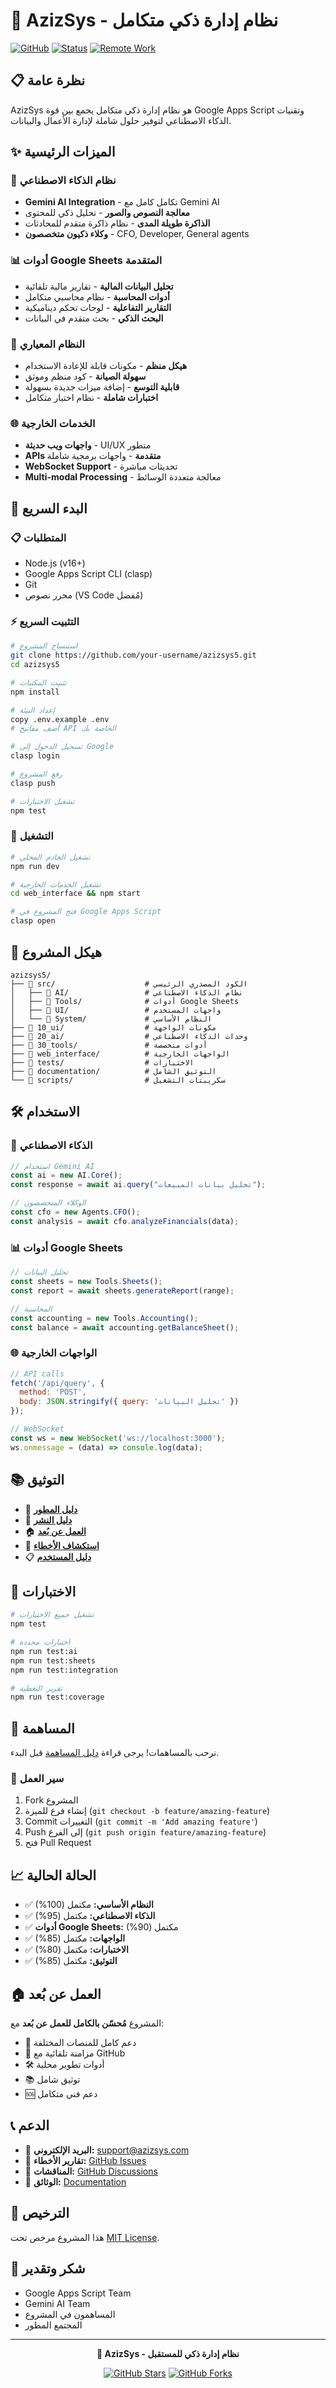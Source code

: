 # 🚀 AzizSys - نظام إدارة ذكي متكامل

[![GitHub](https://img.shields.io/badge/GitHub-Repository-blue)](https://github.com/your-username/azizsys5)
[![Status](https://img.shields.io/badge/Status-Production%20Ready-green)](https://github.com/your-username/azizsys5)
[![Remote Work](https://img.shields.io/badge/Remote%20Work-Supported-brightgreen)](./REMOTE_WORK_GUIDE.md)

## 📋 نظرة عامة

AzizSys هو نظام إدارة ذكي متكامل يجمع بين قوة Google Apps Script وتقنيات الذكاء الاصطناعي لتوفير حلول شاملة لإدارة الأعمال والبيانات.

## ✨ الميزات الرئيسية

### 🤖 نظام الذكاء الاصطناعي
- **Gemini AI Integration** - تكامل كامل مع Gemini AI
- **معالجة النصوص والصور** - تحليل ذكي للمحتوى
- **الذاكرة طويلة المدى** - نظام ذاكرة متقدم للمحادثات
- **وكلاء ذكيون متخصصون** - CFO, Developer, General agents

### 📊 أدوات Google Sheets المتقدمة
- **تحليل البيانات المالية** - تقارير مالية تلقائية
- **أدوات المحاسبة** - نظام محاسبي متكامل
- **التقارير التفاعلية** - لوحات تحكم ديناميكية
- **البحث الذكي** - بحث متقدم في البيانات

### 🔧 النظام المعياري
- **هيكل منظم** - مكونات قابلة للإعادة الاستخدام
- **سهولة الصيانة** - كود منظم وموثق
- **قابلية التوسع** - إضافة ميزات جديدة بسهولة
- **اختبارات شاملة** - نظام اختبار متكامل

### 🌐 الخدمات الخارجية
- **واجهات ويب حديثة** - UI/UX متطور
- **APIs متقدمة** - واجهات برمجية شاملة
- **WebSocket Support** - تحديثات مباشرة
- **Multi-modal Processing** - معالجة متعددة الوسائط

## 🚀 البدء السريع

### 📋 المتطلبات
- Node.js (v16+)
- Google Apps Script CLI (clasp)
- Git
- محرر نصوص (VS Code مُفضل)

### ⚡ التثبيت السريع

```bash
# استنساخ المشروع
git clone https://github.com/your-username/azizsys5.git
cd azizsys5

# تثبيت المكتبات
npm install

# إعداد البيئة
copy .env.example .env
# أضف مفاتيح API الخاصة بك

# تسجيل الدخول إلى Google
clasp login

# رفع المشروع
clasp push

# تشغيل الاختبارات
npm test
```

### 🔧 التشغيل

```bash
# تشغيل الخادم المحلي
npm run dev

# تشغيل الخدمات الخارجية
cd web_interface && npm start

# فتح المشروع في Google Apps Script
clasp open
```

## 📁 هيكل المشروع

```
azizsys5/
├── 📁 src/                    # الكود المصدري الرئيسي
│   ├── 📁 AI/                 # نظام الذكاء الاصطناعي
│   ├── 📁 Tools/              # أدوات Google Sheets
│   ├── 📁 UI/                 # واجهات المستخدم
│   └── 📁 System/             # النظام الأساسي
├── 📁 10_ui/                  # مكونات الواجهة
├── 📁 20_ai/                  # وحدات الذكاء الاصطناعي
├── 📁 30_tools/               # أدوات متخصصة
├── 📁 web_interface/          # الواجهات الخارجية
├── 📁 tests/                  # الاختبارات
├── 📁 documentation/          # التوثيق الشامل
└── 📁 scripts/                # سكريبتات التشغيل
```

## 🛠️ الاستخدام

### 🤖 الذكاء الاصطناعي

```javascript
// استخدام Gemini AI
const ai = new AI.Core();
const response = await ai.query("تحليل بيانات المبيعات");

// الوكلاء المتخصصون
const cfo = new Agents.CFO();
const analysis = await cfo.analyzeFinancials(data);
```

### 📊 أدوات Google Sheets

```javascript
// تحليل البيانات
const sheets = new Tools.Sheets();
const report = await sheets.generateReport(range);

// المحاسبة
const accounting = new Tools.Accounting();
const balance = await accounting.getBalanceSheet();
```

### 🌐 الواجهات الخارجية

```javascript
// API calls
fetch('/api/query', {
  method: 'POST',
  body: JSON.stringify({ query: 'تحليل البيانات' })
});

// WebSocket
const ws = new WebSocket('ws://localhost:3000');
ws.onmessage = (data) => console.log(data);
```

## 📚 التوثيق

- 📖 **[دليل المطور](./documentation/AzizSys_Developer_Guide.md)**
- 🚀 **[دليل النشر](./documentation/DEPLOYMENT_GUIDE.md)**
- 🏠 **[العمل عن بُعد](./REMOTE_WORK_GUIDE.md)**
- 🔧 **[استكشاف الأخطاء](./documentation/AzizSys_Troubleshooting_Guide.md)**
- 📋 **[دليل المستخدم](./documentation/USER_MANUAL.md)**

## 🧪 الاختبارات

```bash
# تشغيل جميع الاختبارات
npm test

# اختبارات محددة
npm run test:ai
npm run test:sheets
npm run test:integration

# تقرير التغطية
npm run test:coverage
```

## 🤝 المساهمة

نرحب بالمساهمات! يرجى قراءة [دليل المساهمة](./documentation/CONTRIBUTING.md) قبل البدء.

### 🔄 سير العمل

1. Fork المشروع
2. إنشاء فرع للميزة (`git checkout -b feature/amazing-feature`)
3. Commit التغييرات (`git commit -m 'Add amazing feature'`)
4. Push إلى الفرع (`git push origin feature/amazing-feature`)
5. فتح Pull Request

## 📈 الحالة الحالية

- ✅ **النظام الأساسي:** مكتمل (100%)
- ✅ **الذكاء الاصطناعي:** مكتمل (95%)
- ✅ **أدوات Google Sheets:** مكتمل (90%)
- ✅ **الواجهات:** مكتمل (85%)
- ✅ **الاختبارات:** مكتمل (80%)
- ✅ **التوثيق:** مكتمل (85%)

## 🏠 العمل عن بُعد

المشروع **مُحسّن بالكامل للعمل عن بُعد** مع:
- 📱 دعم كامل للمنصات المختلفة
- 🔄 مزامنة تلقائية مع GitHub
- 🛠️ أدوات تطوير محلية
- 📚 توثيق شامل
- 🆘 دعم فني متكامل

## 📞 الدعم

- 📧 **البريد الإلكتروني:** support@azizsys.com
- 🐛 **تقارير الأخطاء:** [GitHub Issues](https://github.com/your-username/azizsys5/issues)
- 💬 **المناقشات:** [GitHub Discussions](https://github.com/your-username/azizsys5/discussions)
- 📖 **الوثائق:** [Documentation](./documentation/)

## 📄 الترخيص

هذا المشروع مرخص تحت [MIT License](./LICENSE).

## 🙏 شكر وتقدير

- Google Apps Script Team
- Gemini AI Team
- المساهمون في المشروع
- المجتمع المطور

---

<div align="center">

**🚀 AzizSys - نظام إدارة ذكي للمستقبل**

[![GitHub Stars](https://img.shields.io/github/stars/your-username/azizsys5?style=social)](https://github.com/your-username/azizsys5)
[![GitHub Forks](https://img.shields.io/github/forks/your-username/azizsys5?style=social)](https://github.com/your-username/azizsys5)

</div>